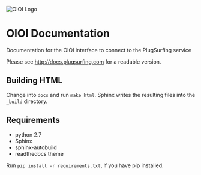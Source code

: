 ![OIOI Logo](https://www.plugsurfing.com/assets/img/icons/ps-oioi-logo-small.png)
# OIOI Documentation
Documentation for the OIOI interface to connect to the PlugSurfing service

Please see http://docs.plugsurfing.com for a readable version.

## Building HTML
Change into `docs` and run `make html`.
Sphinx writes the resulting files into the `_build` directory.

## Requirements
- python 2.7
- Sphinx
- sphinx-autobuild
- readthedocs theme

Run `pip install -r requirements.txt`, if you have pip installed.

